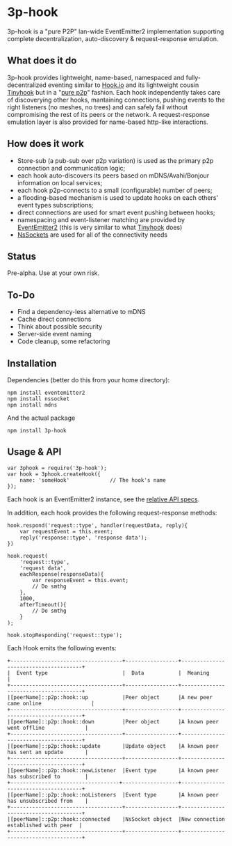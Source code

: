 3p-hook
=======

3p-hook is a "pure P2P" lan-wide EventEmitter2 implementation supporting complete decentralization, auto-discovery  &amp; request-response emulation.

What does it do
---------------

3p-hook provides lightweight, name-based, namespaced and fully-decentralized eventing similar to [Hook.io](https://github.com/hookio/hook.io) and its lightweight cousin [Tinyhook](https://github.com/sergeyksv/tinyhook) but in a "[pure p2p](http://en.wikipedia.org/wiki/Peer-to-peer#Unstructured_systems)" fashion. Each hook independently takes care of discoverying other hooks, mantaining connections, pushing events to the right listeners (no meshes, no trees) and can safely fail without compromising the rest of its peers or the network. A request-response emulation layer is also provided for name-based http-like interactions.

How does it work
----------------

* Store-sub (a pub-sub over p2p variation) is used as the primary p2p connection and communication logic;
* each hook auto-discovers its peers based on mDNS/Avahi/Bonjour information on local services;
* each hook p2p-connects to a small (configurable) number of peers;
* a flooding-based mechanism is used to update hooks on each others' event types subscriptions;
* direct connections are used for smart event pushing between hooks;
* namespacing and event-listener matching are provided by [EventEmitter2](https://github.com/hij1nx/EventEmitter2) (this is very similar to what [Tinyhook](https://github.com/sergeyksv/tinyhook) does)
* [NsSockets](https://github.com/nodejitsu/nssocket) are used for all of the connectivity needs

Status
------

Pre-alpha. Use at your own risk.

To-Do
-----

* Find a dependency-less alternative to mDNS
* Cache direct connections
* Think about possible security
* Server-side event naming
* Code cleanup, some refactoring

Installation
------------

Dependencies (better do this from your home directory): 

    npm install eventemitter2 
    npm install nssocket
    npm install mdns

And the actual package 

    npm install 3p-hook

Usage & API
-----------

    var 3phook = require('3p-hook'); 
    var hook = 3phook.createHook({
    	name: 'someHook'             // The hook's name
    });

Each hook is an EventEmitter2 instance, see the [relative API specs](https://github.com/hij1nx/EventEmitter2#api).

In addition, each hook provides the following request-response methods:

    hook.respond('request::type', handler(requestData, reply){
    	var requestEvent = this.event;
        reply('response::type', 'response data');
    })

    hook.request(
        'request::type', 
        'request data',
        eachResponse(responseData){
        	var responseEvent = this.event;
            // Do smthg
        },
        1000,
        afterTimeout(){
        	// Do smthg
        }
    );

    hook.stopResponding('request::type');

Each Hook emits the following events:

    +------------------------------------+-----------------+--------------------------------------+
    |  Event type                        |  Data           |  Meaning                             |
    +------------------------------------+-----------------+--------------------------------------+
    |[peerName]::p2p::hook::up           |Peer object      |A new peer came online                |
    +------------------------------------+-----------------+--------------------------------------+
    |[peerName]::p2p::hook::down         |Peer object      |A known peer went offline             |
    +------------------------------------+-----------------+--------------------------------------+
    |[peerName]::p2p::hook::update       |Update object    |A known peer has sent an update       |
    +------------------------------------+-----------------+--------------------------------------+
    |[peerName]::p2p::hook::newListener  |Event type       |A known peer has subscribed to        |
    +-----------------------------------+------------------+--------------------------------------+
    |[peerName]::p2p::hook::noListeners  |Event type       |A known peer has unsubscribed from    |
    +------------------------------------+-----------------+--------------------------------------+ 
    |[peerName]::p2p::hook::connected    |NsSocket object  |New connection established with peer  |
    +------------------------------------+-----------------+--------------------------------------+
